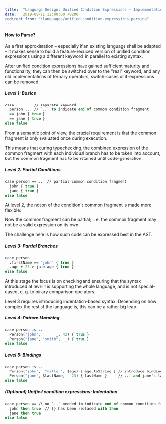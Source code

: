 ```yaml
---
title:  "Language Design: Unified Condition Expressions – Implementation"
date:   2019-09-21 12:00:00 +0200
redirect_from: "/languages/unified-condition-expressions-parsing"
---
```


#### How to Parse?

As a first approximation – especially if an existing language shall be adapted –
it makes sense to build a feature-reduced version of unified condition expressions
using a different keyword, in parallel to existing syntax.

After unified condition expressions have gained sufficient maturity and functionality,
they can then be switched over to the "real" keyword, and any old implementations of
ternary operators, switch-cases or if-expressions can be removed.


##### Level 1: Basics

```ml
case         // separate keyword
  person ..  // `..` to indicate end of common condition fragment
  == john { true }
  == jane { true }
else false
```

From a semantic point of view, the crucial requirement is that the common
fragment is only evaluated once during execution.

This means that during typechecking, the combined expression of the common
fragment with each individual branch has to be taken into account, but the
common fragment has to be retained until code-generation.


##### Level 2: Partial Conditions

```ml
case person == ..  // partial common condition fragment
  john { true }
  jane { true }
else false
```

At level 2, the notion of the condition's common fragment is made more flexible:

Now the common fragment can be partial; i. e. the common fragment may not be a valid
expression on its own.

The challenge here is how such code can be expressed best in the AST.


##### Level 3: Partial Branches

```ml
case person ..
  .firstName == "john" { true }
  .age + 23 > jane.age { true }
else false
```

At this stage the focus is on checking and ensuring that the syntax introduced
at level 1 is supporting the whole language, and is not special-cased, e. g.
to binary comparison operators. 

Level 3 requires introducing indentation-based syntax.
Depending on how complex the rest of the language is, this can be a rather big leap.


##### Level 4: Pattern Matching

```ml
case person is ..
  Person("john",       _, 42) { true }
  Person("jane", "smith",  _) { true }
else false
```


##### Level 5: Bindings

```ml
case person is ..
  Person("john",  "miller", $age) { age.toString } // introduce binding for john's age 
  Person("jane", $lastName,   23) { lastName }     // ... and jane's last name
else false
```


##### (Optional) Unified condition expressions: Indentation

```ml
case person == // no `..` needed to indicate end of common condition fragment
  john then true  // {} has been replaced with then
  jane then true
else false
```
